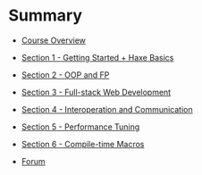 # Summary

* [Course Overview](README.md)


* [Section 1 - Getting Started + Haxe Basics]()

<!--
  * [What is Haxe?](section-1/what-is-haxe.md)
-->

* [Section 2 - OOP and FP]()

<!--
  * [](section-2/.md)
-->

* [Section 3 - Full-stack Web Development]()

<!--
  * [](section-2/.md)
-->

* [Section 4 - Interoperation and Communication]()

<!--
  * [](section-2/.md)
-->

* [Section 5 - Performance Tuning]()

<!--
  * [](section-2/.md)
-->

* [Section 6 - Compile-time Macros]()

<!--
  * [](section-2/.md)
-->

* [Forum]()

<!--
* [Chat (Gitter)](https://gitter.im/HaxeFoundation/HX101_2016T1)
-->